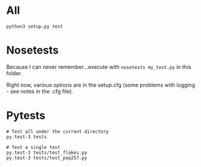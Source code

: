 # All

```
python3 setup.py test
```

# Nosetests

Because I can never remember...execute with `nosetests my_test.py` in this folder.

Right now, various options are in the setup.cfg (some problems with logging - see
notes in the .cfg file).

# Pytests

```
# Test all under the current directory
py.test-3 tests

# Test a single test
py.test-3 tests/test_flakes.py
py.test-3 tests/test_pep257.py
```
